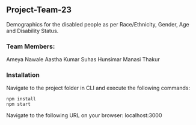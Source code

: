 ## Project-Team-23
Demographics for the disabled people as per Race/Ethnicity, Gender, Age and Disability Status.


### Team Members:
Ameya Nawale
Aastha Kumar
Suhas Hunsimar
Manasi Thakur

### Installation
Navigate to the project folder in CLI and execute the following commands:
```
npm install
npm start
```
Navigate to the following URL on your browser:
localhost:3000
